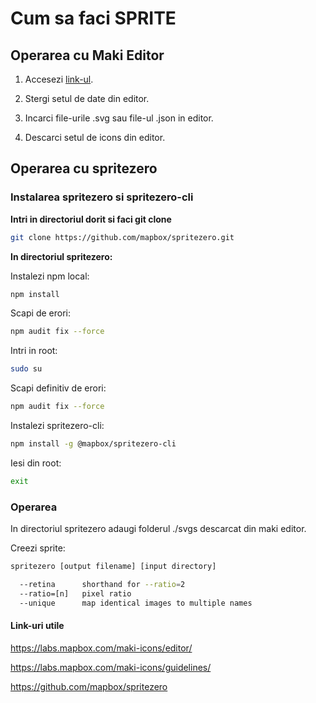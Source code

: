 # Cum sa faci SPRITE

## Operarea cu Maki Editor

1. Accesezi [link-ul](https://labs.mapbox.com/maki-icons/editor/).

2. Stergi setul de date din editor.

3. Incarci file-urile .svg sau file-ul .json in editor.

4. Descarci setul de icons din editor.


## Operarea cu spritezero

### Instalarea spritezero si spritezero-cli

**Intri in directoriul dorit si faci git clone**

```bash
git clone https://github.com/mapbox/spritezero.git
```

**In directoriul spritezero:**

Instalezi npm local:
```bash
npm install
```

Scapi de erori:
```bash
npm audit fix --force
```

Intri in root:
```bash
sudo su
```

Scapi definitiv de erori:
```bash
npm audit fix --force
```

Instalezi spritezero-cli:
```bash
npm install -g @mapbox/spritezero-cli
```

Iesi din root:
```bash
exit
```

### Operarea

In directoriul spritezero adaugi folderul ./svgs descarcat din maki editor.

Creezi sprite:
```bash
spritezero [output filename] [input directory]

  --retina      shorthand for --ratio=2
  --ratio=[n]   pixel ratio
  --unique      map identical images to multiple names
```

#### Link-uri utile

https://labs.mapbox.com/maki-icons/editor/

https://labs.mapbox.com/maki-icons/guidelines/

https://github.com/mapbox/spritezero